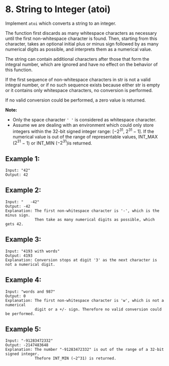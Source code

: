 #     8. String to Integer (atoi) 
 Implement `atoi` which converts a string to an integer.

The function first discards as many whitespace characters as  necessary until the first non-whitespace character is found. Then,  starting from this character, takes an optional initial plus or minus  sign followed by as many numerical digits as possible, and interprets  them as a numerical value.

The string can contain additional characters after those that form  the integral number, which are ignored and have no effect on the  behavior of this function.

If the first sequence of non-whitespace characters in str is not a  valid integral number, or if no such sequence exists because either str  is empty or it contains only whitespace characters, no conversion is  performed.

If no valid conversion could be performed, a zero value is returned.

**Note:**

- Only the space character `' '` is considered as whitespace character.
- Assume we are dealing with an environment which could only store integers within the 32-bit signed integer range: [$−2^{31}$, $2^{31} − 1$]. If the numerical value is out of the range of representable values, INT_MAX ($2^{31}$ − 1) or INT_MIN ($-2^{31}$)is returned.

## Example 1:
```
Input: "42"
Output: 42
```
## Example 2:
```
Input: "   -42"
Output: -42
Explanation: The first non-whitespace character is '-', which is the minus sign.
             Then take as many numerical digits as possible, which gets 42.
```

## Example 3:

```
Input: "4193 with words"
Output: 4193
Explanation: Conversion stops at digit '3' as the next character is not a numerical digit.
```

## Example 4:

```
Input: "words and 987"
Output: 0
Explanation: The first non-whitespace character is 'w', which is not a numerical 
             digit or a +/- sign. Therefore no valid conversion could be performed.
```

## Example 5:

```
Input: "-91283472332"
Output: -2147483648
Explanation: The number "-91283472332" is out of the range of a 32-bit signed integer.
             Thefore INT_MIN (−2^31) is returned.
```

